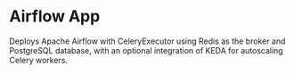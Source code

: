 # Airflow App
Deploys Apache Airflow with CeleryExecutor using Redis as the broker and PostgreSQL database, with an optional integration of KEDA for autoscaling Celery workers.